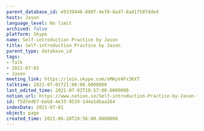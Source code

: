 ```yaml
---
parent_database_id: e9339446-880f-4ef0-8ad7-8ad1f507dded
hosts: Jason
language_level: No limit
archived: false
platform: Skype
name: Self-introduction Practice by Jason
title: Self-introduction Practice by Jason
parent_type: database_id
tags:
- Talk
- 2021-07-01
- Jason
meeting_link: https://join.skype.com/xMKyV4Fx3KXT
talktime: 2021-07-01T21:00:00.0000000
last_edited_time: 2021-07-02T18:57:00.0000000
notion_url: https://www.notion.so/Self-introduction-Practice-by-Jason-f5dfedb7beb84e339539144a1dbaa264
id: f5dfedb7-beb8-4e33-9539-144a1dbaa264
indexDate: 2021-07-01
object: page
created_time: 2021-06-28T20:56:00.0000000
---
```







